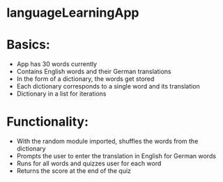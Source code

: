 # languageLearningApp
# Basics:
- App has 30 words currently
- Contains English words and their German translations
- In the form of a dictionary, the words get stored
- Each dictionary corresponds to a single word and its translation
- Dictionary in a list for iterations

# Functionality:
- With the random module imported, shuffles the words from the dictionary
- Prompts the user to enter the translation in English for German words
- Runs for all words and quizzes user for each word
- Returns the score at the end of the quiz





